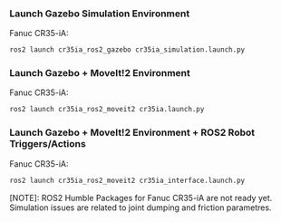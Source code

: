 ### Launch Gazebo Simulation Environment

Fanuc CR35-iA:
```sh
ros2 launch cr35ia_ros2_gazebo cr35ia_simulation.launch.py
```

### Launch Gazebo + MoveIt!2 Environment

Fanuc CR35-iA:
```sh
ros2 launch cr35ia_ros2_moveit2 cr35ia.launch.py
```

### Launch Gazebo + MoveIt!2 Environment + ROS2 Robot Triggers/Actions

Fanuc CR35-iA:
```sh
ros2 launch cr35ia_ros2_moveit2 cr35ia_interface.launch.py
```

[NOTE]: ROS2 Humble Packages for Fanuc CR35-iA are not ready yet.
Simulation issues are related to joint dumping and friction parametres.